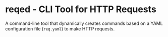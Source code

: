 # reqed - CLI Tool for HTTP Requests

A command-line tool that dynamically creates commands based on a YAML configuration file (`req.yaml`) to make HTTP requests.

